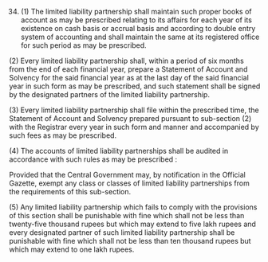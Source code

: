 34. (1) The limited liability partnership shall maintain such proper books of account as may be prescribed relating to its affairs for each year of its existence on cash basis or accrual basis and according to double entry system of accounting and shall maintain the same at its registered office for such period as may be prescribed.

(2) Every limited liability partnership shall, within a period of six months from the end of each financial year, prepare a Statement of Account and Solvency for the said financial year as at the last day of the said financial year in such form as may be prescribed, and such statement shall be signed by the designated partners of the limited liability partnership.

(3) Every limited liability partnership shall file within the prescribed time, the Statement of Account and Solvency prepared pursuant to sub-section (2) with the Registrar every year in such form and manner and accompanied by such fees as may be prescribed.

(4) The accounts of limited liability partnerships shall be audited in accordance with such rules as may be prescribed :

Provided that the Central Government may, by notification in the Official Gazette, exempt any class or classes of limited liability partnerships from the requirements of this sub-section.

(5) Any limited liability partnership which fails to comply with the provisions of this section shall be punishable with fine which shall not be less than twenty-five thousand rupees but which may extend to five lakh rupees and every designated partner of such limited liability partnership shall be punishable with fine which shall not be less than ten thousand rupees but which may extend to one lakh rupees.
